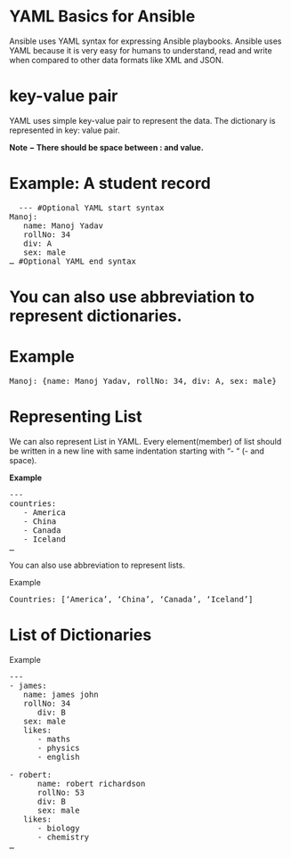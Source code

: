 # YAML Basics for Ansible
Ansible uses YAML syntax for expressing Ansible playbooks. Ansible uses YAML because it is very easy for humans to understand, read and write when compared to other data formats like XML and JSON.

# key-value pair
YAML uses simple key-value pair to represent the data. The dictionary is represented in key: value pair.

**Note − There should be space between : and value.**

# Example: A student record
<pre>
  --- #Optional YAML start syntax 
Manoj: 
   name: Manoj Yadav 
   rollNo: 34 
   div: A
   sex: male 
… #Optional YAML end syntax 
</pre>


# You can also use abbreviation to represent dictionaries.

# Example
<pre>
Manoj: {name: Manoj Yadav, rollNo: 34, div: A, sex: male}
</pre>


# Representing List
We can also represent List in YAML. Every element(member) of list should be written in a new line with same indentation starting with “- “ (- and space).

**Example**
<pre>
---
countries:  
   - America 
   - China 
   - Canada 
   - Iceland 
…
</pre>



You can also use abbreviation to represent lists.

Example
<pre>
Countries: [‘America’, ‘China’, ‘Canada’, ‘Iceland’] 
</pre>



# List of Dictionaries

Example

<pre>
---  
- james: 
   name: james john 
   rollNo: 34 
      div: B 
   sex: male 
   likes: 
      - maths 
      - physics 
      - english 

- robert: 
      name: robert richardson 
      rollNo: 53 
      div: B 
      sex: male 
   likes: 
      - biology 
      - chemistry 
…  
</pre>



